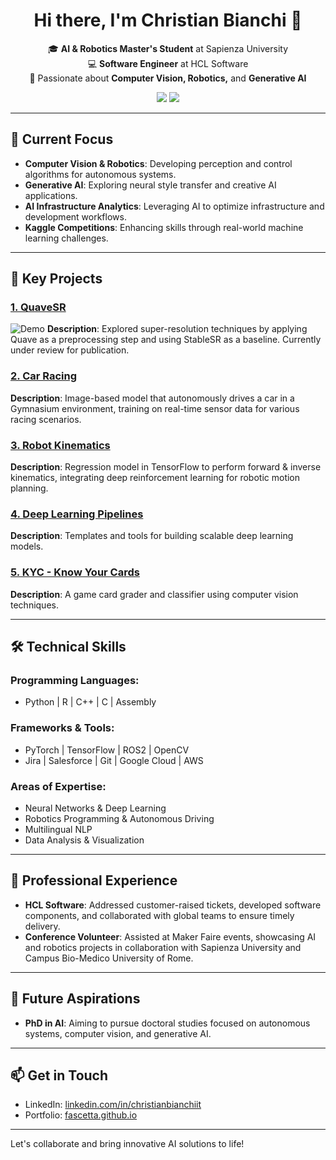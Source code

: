 
<h1 align="center">Hi there, I'm Christian Bianchi 👋</h1>

<p align="center">
  🎓 <b>AI & Robotics Master's Student</b> at Sapienza University<br>
  💻 <b>Software Engineer</b> at HCL Software<br>
  🚀 Passionate about <b>Computer Vision, Robotics,</b> and <b>Generative AI</b>
</p>

<p align="center">
  <a href="https://www.linkedin.com/in/christianbianchiit/"><img src="https://img.shields.io/badge/LinkedIn-Christian%20Bianchi-blue?style=flat-square&logo=linkedin"></a>
  <a href="https://fascetta.github.io/"><img src="https://img.shields.io/badge/Portfolio-fascetta.github.io-orange?style=flat-square&logo=github"></a>
</p>

---



## 🔭 Current Focus

- **Computer Vision & Robotics**: Developing perception and control algorithms for autonomous systems.
- **Generative AI**: Exploring neural style transfer and creative AI applications.
- **AI Infrastructure Analytics**: Leveraging AI to optimize infrastructure and development workflows.
- **Kaggle Competitions**: Enhancing skills through real-world machine learning challenges.

---

## 🌟 Key Projects

### [1. QuaveSR](https://github.com/Fascetta/QuaveSR)
![Demo](https://github.com/Fascetta/StableSR/demo.gif)
**Description**: Explored super-resolution techniques by applying Quave as a preprocessing step and using StableSR as a baseline.
Currently under review for publication.

### [2. Car Racing](https://github.com/Fascetta/CarRacing)
**Description**: Image-based model that autonomously drives a car in a Gymnasium environment, training on real-time sensor data for various racing scenarios.

### [3. Robot Kinematics](https://github.com/Fascetta/RobotKinematics)
**Description**: Regression model in TensorFlow to perform forward & inverse kinematics, integrating deep reinforcement learning for robotic motion planning.

### [4. Deep Learning Pipelines](https://github.com/Fascetta/DeepLearningPipelines)
**Description**: Templates and tools for building scalable deep learning models.

### [5. KYC - Know Your Cards](https://github.com/Fascetta/KYC)
**Description**: A game card grader and classifier using computer vision techniques.

---

## 🛠️ Technical Skills

### Programming Languages:
- Python | R | C++ | C | Assembly

### Frameworks & Tools:
- PyTorch | TensorFlow | ROS2 | OpenCV
- Jira | Salesforce | Git | Google Cloud | AWS

### Areas of Expertise:
- Neural Networks & Deep Learning
- Robotics Programming & Autonomous Driving
- Multilingual NLP
- Data Analysis & Visualization

---

## 🎯 Professional Experience

- **HCL Software**: Addressed customer-raised tickets, developed software components, and collaborated with global teams to ensure timely delivery.
- **Conference Volunteer**: Assisted at Maker Faire events, showcasing AI and robotics projects in collaboration with Sapienza University and Campus Bio-Medico University of Rome.

---

## 📌 Future Aspirations

- **PhD in AI**: Aiming to pursue doctoral studies focused on autonomous systems, computer vision, and generative AI.

---

## 📫 Get in Touch

- LinkedIn: [linkedin.com/in/christianbianchiit](https://www.linkedin.com/in/christianbianchiit)
- Portfolio: [fascetta.github.io](https://fascetta.github.io)

---

Let's collaborate and bring innovative AI solutions to life!

